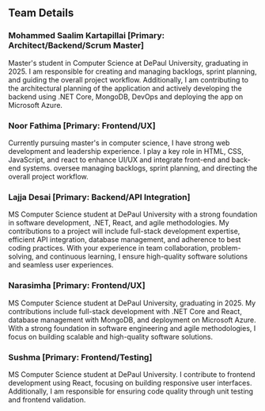## Team Details

### Mohammed Saalim Kartapillai [Primary: Architect/Backend/Scrum Master]
Master's student in Computer Science at DePaul University, graduating in 2025. I am responsible for creating and managing backlogs, sprint planning, and guiding the overall project workflow. Additionally, I am contributing to the architectural planning of the application and actively developing the backend using .NET Core, MongoDB, DevOps and deploying the app on Microsoft Azure.

### Noor Fathima [Primary: Frontend/UX]
Currently pursuing master's in computer science, I have strong web development and leadership experience. I play a key role in HTML, CSS, JavaScript, and react to enhance UI/UX and integrate front-end and back-end systems. oversee managing backlogs, sprint planning, and directing the overall project workflow. 

### Lajja Desai [Primary: Backend/API Integration]
MS Computer Science student at DePaul University with a strong foundation in software development, .NET, React, and agile methodologies. My contributions to a project will include full-stack development expertise, efficient API integration, database management, and adherence to best coding practices. With your experience in team collaboration, problem-solving, and continuous learning, I ensure high-quality software solutions and seamless user experiences.

### Narasimha [Primary: Frontend/UX]
MS Computer Science student at DePaul University, graduating in 2025. My contributions include full-stack development with .NET Core and React, database management with MongoDB, and deployment on Microsoft Azure. With a strong foundation in software engineering and agile methodologies, I focus on building scalable and high-quality software solutions.

### Sushma [Primary: Frontend/Testing]
MS Computer Science student at DePaul University. I contribute to frontend development using React, focusing on building responsive user interfaces. Additionally, I am responsible for ensuring code quality through unit testing and frontend validation.
